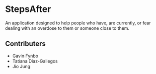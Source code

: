 StepsAfter
==========

An application designed to help people who have, are currently, or fear dealing
with an overdose to them or someone close to them.

Contributers
------------
* Gavin Fynbo
* Tatiana Diaz-Gallegos
* Jio Jung
